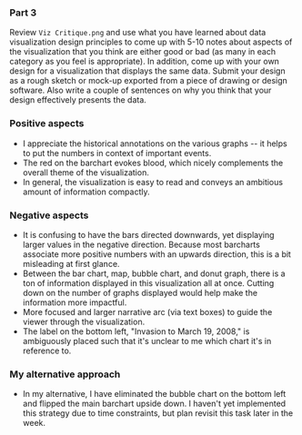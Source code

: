 ### Part 3
Review `Viz Critique.png` and use what you have learned about data visualization design principles to come up with 5-10 notes about aspects of the visualization that you think are either good or bad (as many in each category as you feel is appropriate). In addition, come up with your own design for a visualization that displays the same data. Submit your design as a rough sketch or mock-up exported from a piece of drawing or design software. Also write a couple of sentences on why you think that your design effectively presents the data.

### Positive aspects
- I appreciate the historical annotations on the various graphs -- it helps to put the numbers in context of important events.
- The red on the barchart evokes blood, which nicely complements the overall theme of the visualization.
- In general, the visualization is easy to read and conveys an ambitious amount of information compactly.


### Negative aspects
- It is confusing to have the bars directed downwards, yet displaying larger values in the negative direction. Because most barcharts associate more positive numbers with an upwards direction, this is a bit misleading at first glance.
- Between the bar chart, map, bubble chart, and donut graph, there is a ton of information displayed in this visualization all at once. Cutting down on the number of graphs displayed would help make the information more impactful.
- More focused and larger narrative arc (via text boxes) to guide the viewer through the visualization.
- The label on the bottom left, "Invasion to March 19, 2008," is ambiguously placed such that it's unclear to me which chart it's in reference to.

### My alternative approach
- In my alternative, I have eliminated the bubble chart on the bottom left and flipped the main barchart upside down. I haven't yet implemented this strategy due to time constraints, but plan revisit this task later in the week.
